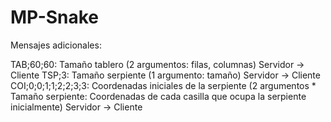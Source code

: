 # MP-Snake

Mensajes adicionales:

TAB;60;60: Tamaño tablero (2 argumentos: filas, columnas) Servidor -> Cliente
TSP;3: Tamaño serpiente (1 argumento: tamaño) Servidor -> Cliente
COI;0;0;1;1;2;2;3;3: Coordenadas iniciales de la serpiente (2 argumentos * Tamaño serpiente: Coordenadas de cada casilla que ocupa la serpiente inicialmente) Servidor -> Cliente
